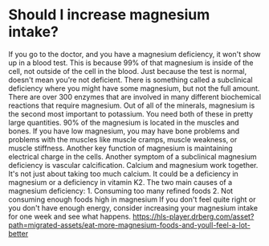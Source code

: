 # Should I increase magnesium intake?

If you go to the doctor, and you have a magnesium deficiency, it won't show up in a blood test. This is because 99% of that magnesium is inside of the cell, not outside of the cell in the blood. Just because the test is normal, doesn't mean you're not deficient. There is something called a subclinical deficiency where you might have some magnesium, but not the full amount. There are over 300 enzymes that are involved in many different biochemical reactions that require magnesium. Out of all of the minerals, magnesium is the second most important to potassium. You need both of these in pretty large quantities. 90% of the magnesium is located in the muscles and bones. If you have low magnesium, you may have bone problems and problems with the muscles like muscle cramps, muscle weakness, or muscle stiffness. Another key function of magnesium is maintaining electrical charge in the cells. Another symptom of a subclinical magnesium deficiency is vascular calcification. Calcium and magnesium work together. It's not just about taking too much calcium. It could be a deficiency in magnesium or a deficiency in vitamin K2. The two main causes of a magnesium deficiency: 1. Consuming too many refined foods 2. Not consuming enough foods high in magnesium If you don't feel quite right or you don't have enough energy, consider increasing your magnesium intake for one week and see what happens. https://hls-player.drberg.com/asset?path=migrated-assets/eat-more-magnesium-foods-and-youll-feel-a-lot-better